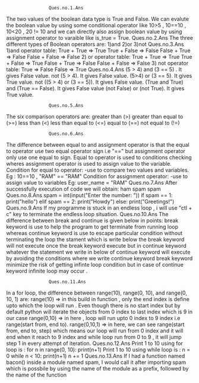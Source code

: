 					Ques.no.1.Ans
The two values of the boolean data type is True and False. We can evalute  the boolean value  by using some conditional operator like 10>5 , 10==10 , 10<20 , 20 != 10 and we can directly also assign boolean value by using assignment operator to varaible like  is_true = True.
					Ques.no.2.Ans
The three different types of Boolean operators are:
1)and
2)or
3)not
					Ques.no.3.Ans
1)and operator table:
True + True => True
True + False => False
False + True => False
False + False => False
2) or operator table:
True + True => True
True + False => True
False + True => False
False + False => False
3) not operator table:
True => False
False => True
					Ques.no.4.Ans
(5 > 4) and (3 == 5) . It gives False value.
not (5 > 4). It gives False value.
(5>4) or (3 == 5). It gives True value.
not ((5 > 4) or (3 == 5)). It gives False value.
(True and True) and (True == False). It gives False value
(not False) or (not True). It gives True value.
				
					Ques.no.5.Ans
The six comparison operators are:
greater than (>)
greater than equal to (>=)
less than (<)
less than equal to (<=)
equal to (==)
not equal to (!=)

					Ques.no.6.Ans
The difference between equal to and assignment operator is that the equal to operator use two equal operator sign i.e "==" but assignment operator only use one equal to sign. Equal to operator is used to conditions checking wheres assignment operator is used to assign value to the variable.
Condition for equal to operator:
-use to compare two values and variables.
Eg : 10==10 , "RAM" ==  "RAM"
Condition for assignment operator:
-use to assign value to variables
Eg: user_name = "RAM"
					Ques.no.7.Ans
After successfully execution of code we will obtain:
ham
spam
spam
					Ques.no.8.Ans
spam = int(input("Enter the number: "))
if spam == 1:
    print("hello")
elif spam == 2:
    print("Howdy")
else:
    print("Greetings!")
					Ques.no.9.Ans
If my programme is stuck in an endless loop , i will use "ctl + c" key to terminate the endless loop situation.
					Ques.no.10.Ans
The difference between break and continue is given below in points:
break keyword is use to help the program to get  terminate from running loop whereas continue keyword is use to escape particular condition without terminating the loop
the stament which is write below the break keyword will not execute once the break keyword execute but in continue keyword whatever the statement we write in below of continue keyword will execute by avoiding the conditions where we write continue keyword
break keyword minimize the risk of getting infinte loop condition but in case of continue keyword infinite loop may occur .

					Ques.no.11.Ans
In a for loop, the difference between range(10), range(0, 10), and range(0, 10, 1)  are:
range(10) => in this build in function , only the end index is define upto which the loop will run . Even though there is no start index but by default python will iterate the objects from 0 index to last index which is 9 in our case 
range(0,10) => in here , loop will run upto 0 index to 9 index i.e range(start from, end to). 
range(0,10,1) => in here, we can see range(start from, end to, step) which means our loop will run from 0 index and it will end when it reach to 9 index and while loop run from 0 to 9 , it will jump step 1 in every attempt of iteration.
					Ques.no.12.Ans
Print 1 to 10 using for loop is :
	for n in range(0, 10):
    		print(n+1)
Print 1 to 10 using while loop is : 
	n = 0
	while n < 10:
    		print(n+1)
    		n += 1
					Ques.no.13.Ans
If I had a function named bacon() inside a module named spam, I would call it after importing spam which is possbile  by using the name of the module as a prefix, followed by the name of the function
 